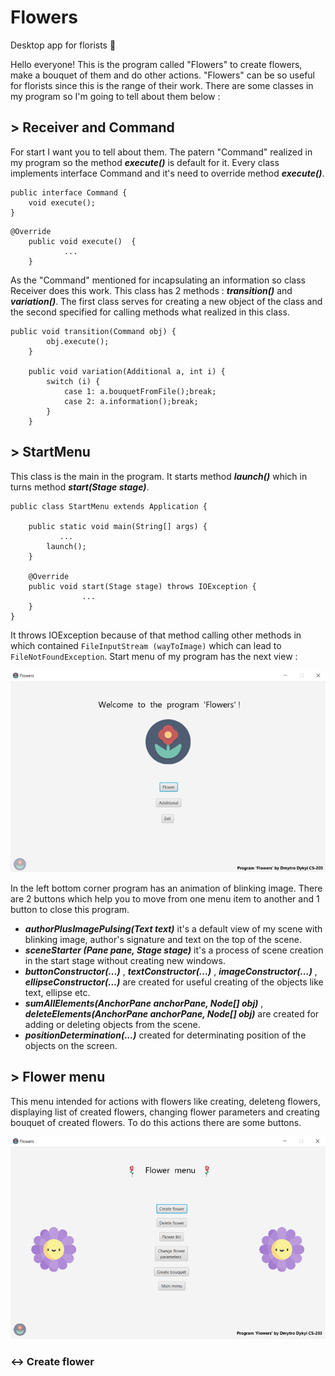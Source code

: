 # Flowers
Desktop app for florists 🌸

Hello everyone! This is the program called "Flowers" to create flowers, make a bouquet of them and do other actions.
"Flowers" can be so useful for florists since this is the range of their work. There are some classes in my program 
so I'm going to tell about them below :

## > Receiver and Command

For start I want you to tell about them. The patern "Command" realized in my program so the method **_execute()_**
is default for it. Every class implements interface Command and it's need to override method **_execute()_**.
```
public interface Command {
    void execute();
}
```
```
@Override
    public void execute()  {
            ...
    }
```
As the "Command" mentioned for incapsulating an information so class Receiver does this work. This class has
2 methods : **_transition()_** and **_variation()_**. The first class serves for creating a new object of the class
and the second specified for calling methods what realized in this class.
```
public void transition(Command obj) {
        obj.execute();
    }

    public void variation(Additional a, int i) {
        switch (i) {
            case 1: a.bouquetFromFile();break;
            case 2: a.information();break;
        }
    }
```

## > StartMenu

This class is the main in the program. It starts method **_launch()_** which in turns method **_start(Stage stage)_**.
```
public class StartMenu extends Application {

    public static void main(String[] args) {
           ...
        launch();
    }
    
    @Override
    public void start(Stage stage) throws IOException {
                ...
    }
}
```
It throws IOException because of that method calling other methods in which contained ```FileInputStream (wayToImage)```
which can lead to ```FileNotFoundException```. Start menu of my program has the next view : 

![StartMenu1](https://github.com/defr0stt/Flowers/blob/master/screens/Start1.png)

In the left bottom corner program has an animation of blinking image. There are 2 buttons which help you to move from
one menu item to another and 1 button to close this program.

 - **_authorPlusImagePulsing(Text text)_** it's a default view of my scene with blinking image, author's signature
and text on the top of the scene.
 - **_sceneStarter (Pane pane, Stage stage)_** it's a process of scene creation in the start stage without creating new
windows.
 - **_buttonConstructor(...)_** , **_textConstructor(...)_** , **_imageConstructor(...)_** , **_ellipseConstructor(...)_** 
are created for useful creating of the objects like text, ellipse etc.
 - **_sumAllElements(AnchorPane anchorPane, Node[] obj)_** , **_deleteElements(AnchorPane anchorPane, Node[] obj)_** 
are created for adding or deleting objects from the scene.
 - **_positionDetermination(...)_** created for determinating position of the objects on the screen.

## > Flower menu

This menu intended for actions with flowers like creating, deleteng flowers, displaying list of created flowers,
changing flower parameters and creating bouquet of created flowers. To do this actions there are some buttons.

![FlowerMenu1](https://github.com/defr0stt/Flowers/blob/master/screens/Flower1.PNG)

### <-> Create flower
